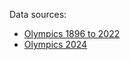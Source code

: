 Data sources:

- [Olympics 1896 to 2022](https://www.kaggle.com/datasets/piterfm/olympic-games-medals-19862018?resource=download)
- [Olympics 2024](https://www.kaggle.com/datasets/piterfm/paris-2024-olympic-summer-games)
